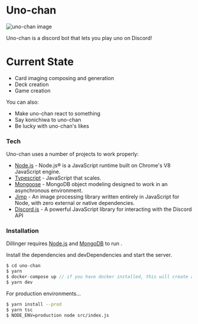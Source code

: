# Uno-chan

![uno-chan image](https://imgur.com/EEYRqCS.png)

Uno-chan is a discord bot that lets you play uno on Discord!

# Current State

  - Card imaging composing and generation
  - Deck creation
  - Game creation


You can also:
  - Make uno-chan react to something
  - Say konichiwa to uno-chan
  - Be lucky with uno-chan's likes

### Tech

Uno-chan uses a number of projects to work properly:

* [Node.js](https://nodejs.org/en/) - Node.js® is a JavaScript runtime built on Chrome's V8 JavaScript engine.
* [Typescript](https://www.typescriptlang.org/) - JavaScript that scales.
* [Mongoose](https://github.com/Automattic/mongoose) - MongoDB object modeling designed to work in an asynchronous environment. 
* [Jimp](https://github.com/oliver-moran/jimp) - An image processing library written entirely in JavaScript for Node, with zero external or native dependencies. 
* [Discord.js](https://github.com/discordjs/discord.js) - A powerful JavaScript library for interacting with the Discord API

### Installation

Dillinger requires [Node.js](https://nodejs.org/) and [MongoDB](https://www.mongodb.com/) to run .

Install the dependencies and devDependencies and start the server.
```js
$ cd uno-chan
$ yarn
$ docker-compose up // if you have docker installed, this will create a mongoDB up and running
$ yarn dev
```

For production environments...

```sh
$ yarn install --prod
$ yarn tsc
$ NODE_ENV=production node src/index.js
```
